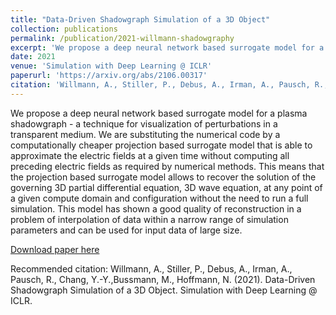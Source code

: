 ```yaml
---
title: "Data-Driven Shadowgraph Simulation of a 3D Object"
collection: publications
permalink: /publication/2021-willmann-shadowgraphy
excerpt: 'We propose a deep neural network based surrogate model for a plasma shadowgraph - a technique for visualization of perturbations in a transparent medium. We are substituting the numerical code by a computationally cheaper projection based surrogate model that is able to approximate the electric fields at a given time without computing all preceding electric fields as required by numerical methods. This means that the projection based surrogate model allows to recover the solution of the governing 3D partial differential equation, 3D wave equation, at any point of a given compute domain and configuration without the need to run a full simulation. This model has shown a good quality of reconstruction in a problem of interpolation of data within a narrow range of simulation parameters and can be used for input data of large size.'
date: 2021
venue: 'Simulation with Deep Learning @ ICLR'
paperurl: 'https://arxiv.org/abs/2106.00317'
citation: 'Willmann, A., Stiller, P., Debus, A., Irman, A., Pausch, R., Chang, Y.-Y.,Bussmann, M., Hoffmann, N. (2021). Data-Driven Shadowgraph Simulation of a 3D Object. Simulation with Deep Learning @ ICLR.'
---
```

We propose a deep neural network based surrogate model for a plasma shadowgraph - a technique for visualization of perturbations in a transparent medium. We are substituting the numerical code by a computationally cheaper projection based surrogate model that is able to approximate the electric fields at a given time without computing all preceding electric fields as required by numerical methods. This means that the projection based surrogate model allows to recover the solution of the governing 3D partial differential equation, 3D wave equation, at any point of a given compute domain and configuration without the need to run a full simulation. This model has shown a good quality of reconstruction in a problem of interpolation of data within a narrow range of simulation parameters and can be used for input data of large size.

[Download paper here](https://arxiv.org/abs/2106.00317)

Recommended citation: Willmann, A., Stiller, P., Debus, A., Irman, A., Pausch, R., Chang, Y.-Y.,Bussmann, M., Hoffmann, N. (2021). Data-Driven Shadowgraph Simulation of a 3D Object. Simulation with Deep Learning @ ICLR.
